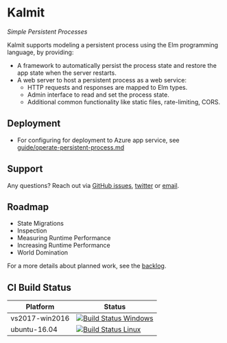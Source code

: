 # Kalmit

*Simple Persistent Processes*

Kalmit supports modeling a persistent process using the Elm programming language, by providing:
+ A framework to automatically persist the process state and restore the app state when the server restarts.
+ A web server to host a persistent process as a web service:
  + HTTP requests and responses are mapped to Elm types.
  + Admin interface to read and set the process state.
  + Additional common functionality like static files, rate-limiting, CORS.

## Deployment

+ For configuring for deployment to Azure app service, see [guide/operate-persistent-process.md](./guide/operate-persistent-process.md)

## Support

Any questions? Reach out via [GitHub issues](https://github.com/Viir/Kalmit/issues), [twitter](https://twitter.com/michael_raetzel) or [email](mailto:Michael@michaelrätzel.com).

## Roadmap

+ State Migrations
+ Inspection
+ Measuring Runtime Performance
+ Increasing Runtime Performance
+ World Domination

For a more details about planned work, see the [backlog](./backlog.md).

## CI Build Status

Platform | Status
--- | ---
| vs2017-win2016 | [![Build Status Windows](https://dev.azure.com/kalmit/kalmit/_apis/build/status/Kalmit%20Windows?branchName=master)](https://dev.azure.com/kalmit/kalmit/_build/latest?definitionId=2?branchName=master) |
| ubuntu-16.04 | [![Build Status Linux](https://dev.azure.com/kalmit/kalmit/_apis/build/status/Kalmit%20Linux?branchName=master)](https://dev.azure.com/kalmit/kalmit/_build/latest?definitionId=3?branchName=master) |
